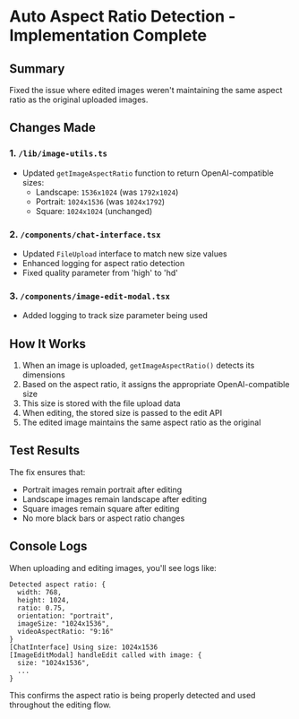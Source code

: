 # Auto Aspect Ratio Detection - Implementation Complete

## Summary
Fixed the issue where edited images weren't maintaining the same aspect ratio as the original uploaded images.

## Changes Made

### 1. `/lib/image-utils.ts`
- Updated `getImageAspectRatio` function to return OpenAI-compatible sizes:
  - Landscape: `1536x1024` (was `1792x1024`)
  - Portrait: `1024x1536` (was `1024x1792`)
  - Square: `1024x1024` (unchanged)

### 2. `/components/chat-interface.tsx`
- Updated `FileUpload` interface to match new size values
- Enhanced logging for aspect ratio detection
- Fixed quality parameter from 'high' to 'hd'

### 3. `/components/image-edit-modal.tsx`
- Added logging to track size parameter being used

## How It Works

1. When an image is uploaded, `getImageAspectRatio()` detects its dimensions
2. Based on the aspect ratio, it assigns the appropriate OpenAI-compatible size
3. This size is stored with the file upload data
4. When editing, the stored size is passed to the edit API
5. The edited image maintains the same aspect ratio as the original

## Test Results

The fix ensures that:
- Portrait images remain portrait after editing
- Landscape images remain landscape after editing
- Square images remain square after editing
- No more black bars or aspect ratio changes

## Console Logs

When uploading and editing images, you'll see logs like:
```
Detected aspect ratio: {
  width: 768,
  height: 1024,
  ratio: 0.75,
  orientation: "portrait",
  imageSize: "1024x1536",
  videoAspectRatio: "9:16"
}
[ChatInterface] Using size: 1024x1536
[ImageEditModal] handleEdit called with image: {
  size: "1024x1536",
  ...
}
```

This confirms the aspect ratio is being properly detected and used throughout the editing flow.